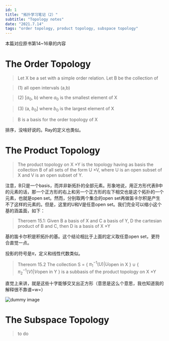 ```yaml
---
id: 1
title: "拓扑学习笔记（2）"
subtitle: "Topology notes"
date: "2021.7.14"
tags: "order topology, product topology, subspace topology"
---
```


本篇对应原书第14~16章的内容

# The Order Topology

> Let X be a set with a simple order relation. Let B be the collection of 

> (1) all open intervals (a,b)

> (2) [$`a_0`$, b) where $`a_0`$ is the smallest element of X

> (3) (a, $`b_0`$] where $`b_0`$ is the largest element of X

> B is a basis for the order topology of X

排序，没啥好说的。Ray的定义也类似。

# The Product Topology

> The product topology on X $`\times`$Y is the topology having as basis the collection B of all sets of the form U $`\times`$V, where U is an open subset of X and V is an open subset of Y.

注意，B只是一个basis，而并非新拓扑的全部元素。形象地说，用正方形代表B中的元素的话，那一个正方形的右上和另一个正方形的左下相交也是这个拓扑的一个元素，也就是open set。然而，分别取两个集合的open set再做笛卡尔积是产生不了这样的元素的。但是，这里的U和V是任意open set。我们完全可以缩小这个基的涵盖面，如下：

> Theroem 15.1: Given B a basis of X and C a basis of Y, D the cartesian product of B and C, then D is a basis of X $`\times`$Y

基的笛卡尔积是积拓扑的基。这个结论相比于上面的定义取任意open set，更符合直觉一点。

投影的符号是$`\pi`$，定义和线性代数类似。

> Thereom 15.2 The collection S = { $`\pi_1^{-1}(U)|U`$open in X } $`\cup`$ { $`\pi_2^{-1}(V)|V`$open in Y } is a subbasis of the product topology on X $`\times`$Y

直觉上来讲，就是这些十字能够交叉出正方形（意思是这么个意思，我也知道我的解释很不靠谱=w=）

![dummy image](../assets/img0.png)

# The Subspace Topology

> to do